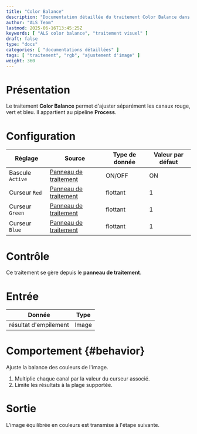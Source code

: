 ```yaml
---
title: "Color Balance"
description: "Documentation détaillée du traitement Color Balance dans le module Process d'ALS"
author: "ALS Team"
lastmod: 2025-06-16T13:45:25Z
keywords: [ "ALS color balance", "traitement visuel" ]
draft: false
type: "docs"
categories: [ "documentations détaillées" ]
tags: [ "traitement", "rgb", "ajustement d'image" ]
weight: 360
---
```


# Présentation

Le traitement **Color Balance** permet d'ajuster séparément les canaux rouge, vert et bleu.
Il appartient au pipeline **Process**.

# Configuration

| Réglage          | Source                               | Type de donnée | Valeur par défaut |
|------------------|--------------------------------------|----------------|-------------------|
| Bascule `Active` | [Panneau de traitement](../ui/processing/) | ON/OFF         | ON                |
| Curseur `Red`    | [Panneau de traitement](../ui/processing/) | flottant       | 1                 |
| Curseur `Green`  | [Panneau de traitement](../ui/processing/) | flottant       | 1                 |
| Curseur `Blue`   | [Panneau de traitement](../ui/processing/) | flottant       | 1                 |

# Contrôle

Ce traitement se gère depuis le **panneau de traitement**.

# Entrée

| Donnée            | Type  |
|-------------------|-------|
| résultat d'empilement | Image |

# Comportement {#behavior}

Ajuste la balance des couleurs de l'image.

1. Multiplie chaque canal par la valeur du curseur associé.
2. Limite les résultats à la plage supportée.

# Sortie

L'image équilibrée en couleurs est transmise à l'étape suivante.

